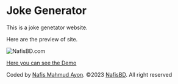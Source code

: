 # Joke Generator

This is a joke genetator website.

Here are the preview of site.

![NafisBD.com](https://i.imgur.com/v8fLkd7.png)



[Here you can see the Demo](https://nafisbd.com)

Coded by [Nafis Mahmud Ayon](https://github.com/NafisMahmudAyon). ©2023 [NafisBD](https://nafisbd.com/). All right reserved
